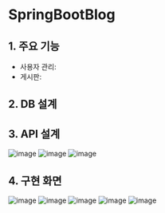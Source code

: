 # SpringBootBlog

## 1. 주요 기능
   - 사용자 관리:
   - 게시판:

## 2. DB 설계

## 3. API 설계
   
![image](https://github.com/user-attachments/assets/ce900d67-addf-4e63-aeab-f67fe7a6bced)
![image](https://github.com/user-attachments/assets/02cb54ff-fd94-4c1a-a77e-9ba9b0391cd1)
![image](https://github.com/user-attachments/assets/89492375-147f-48d4-9803-6fda45d0d180)

## 4. 구현 화면

![image](https://github.com/user-attachments/assets/3a71c4b8-b029-4ce4-b03d-84ad1aa77a99)
![image](https://github.com/user-attachments/assets/7e789d96-6d9f-456e-be70-0530a2bf70b6)
![image](https://github.com/user-attachments/assets/0a73c314-8dcc-41d3-b39c-562a18d1955e)
![image](https://github.com/user-attachments/assets/86991f04-c192-4986-a994-447039033813)
![image](https://github.com/user-attachments/assets/b3c5c761-25c5-4052-9d8b-3753903ba7c7)

